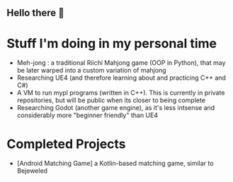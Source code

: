 ## Hello there 👋


# Stuff I'm doing in my personal time
- Meh-jong : a traditional Riichi Mahjong game (OOP in Python), that may be later warped into a custom variation of mahjong
- Researching UE4 (and therefore learning about and practicing C++ and C#)
- A VM to run mypl programs (written in C++). This is currently in private repositories, but will be public when its closer to being complete
- Researching Godot (another game engine), as it's less intsense and considerably more "beginner friendly" than UE4


# Completed Projects
- [Android Matching Game] a Kotlin-based matching game, similar to Bejeweled
